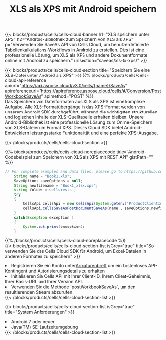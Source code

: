 ﻿---
title:  XLS als XPS mit Android speichern
description:  Verwenden Sie das Aspose.Cells Cloud SDK für Android, um Dateien im XLS-Format als Dateien im XPS-Format zu speichern.
kwords: Excel, Save XLS as XPS, REST, Android
howto: How to save XLS as XPS using Aspose.Cells Cloud Android library.
---
{{< blocks/products/cells/cells-cloud-banner h1="XLS speichern unter XPS" h2="Android-Bibliothek zum Speichern von XLS als XPS" p="Verwenden Sie SaveAs API von Cells Cloud, um benutzerdefinierte Tabellenkalkulations-Workflows in Android zu erstellen. Dies ist eine professionelle Lösung, um XLS als XPS und andere Dokumentformate online mit Android zu speichern." urlsection="saveas/xls-to-xps/" >}}

{{< blocks/products/cells/cells-cloud-section title="Speichern Sie eine XLS-Datei unter Android als XPS" >}}
{{% blocks/products/cells/cells-cloud-api-reference apiurl="https://api.aspose.cloud/v3.0/cells/{name}/SaveAs" apireferenceurl="https://apireference.aspose.cloud/cells/#/Conversion/PostWorkbookSaveAs" apimethod="POST" %}}
<br/>
Das Speichern von Dateiformaten aus XLS als XPS ist eine komplexe Aufgabe. Alle XLS-Formatübergänge in das XPS-Format werden von unserem Android SDK durchgeführt, während die wichtigsten strukturellen und logischen Inhalte der XLS-Quelltabelle erhalten bleiben. Unsere Android-Bibliothek ist eine professionelle Lösung zum Online-Speichern von XLS-Dateien im Format XPS. Dieses Cloud SDK bietet Android-Entwicklern leistungsstarke Funktionalität und eine perfekte XPS-Ausgabe.

{{< /blocks/products/cells/cells-cloud-section >}}

{{% blocks/products/cells/cells-cloud-noreplacecode title="Android-Codebeispiel zum Speichern von XLS als XPS mit REST API" gistPath="" %}}
  
```java
// For complete examples and data files, please go to https://github.com/aspose-cells-cloud/aspose-cells-cloud-android/
    String name = "Book1.xls";
    SaveOptions saveOptions = null;
    String newfilename = "Book1_xlsx.xps";
    String folder ="CellsTests";
    try
    {
        CellsApi cellsApi = new CellsApi(System.getenv("ProductClientId"), System.getenv("ProductClientSecret"));
        cellsApi.cellsSaveAsPostDocumentSaveAs(name , saveOptions,newfilename,false,false,folder,null,null,null,true);                       
    }
    catch(Exception exception )
    {
        System.out.print(exception);
    }
```
  
{{% /blocks/products/cells/cells-cloud-noreplacecode %}}
<br/>
{{< blocks/products/cells/cells-cloud-section-list isGrey="true" title="So verwenden Sie das Cells Cloud SDK für Android, um Excel-Dateien in anderen Formaten zu speichern" >}}
<li> Registrieren Sie ein Konto unter<a href="https://dashboard.aspose.cloud/">Armaturenbrett</a> um ein kostenloses API-Kontingent und Autorisierungsdetails zu erhalten</li>
<li>Initialisieren Sie Cells API mit Ihrer Client-ID, Ihrem Client-Geheimnis, Ihrer Basis-URL und Ihrer Version API.</li>
<li>Verwenden Sie die Methode `postWorkbookSaveAs`, um den resultierenden Stream abzurufen.</li>
{{< /blocks/products/cells/cells-cloud-section-list >}}

{{< blocks/products/cells/cells-cloud-section-list isGrey="true" title="System Anforderungen" >}}
<li>Android 7 oder neuer</li>
<li>Java(TM) SE-Laufzeitumgebung</li>
{{< /blocks/products/cells/cells-cloud-section-list >}}
